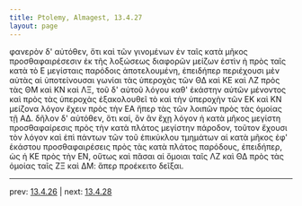 ```yaml
---
title: Ptolemy, Almagest, 13.4.27
layout: page
---
```


φανερὸν δ' αὐτόθεν, ὅτι καὶ τῶν γινομένων ἐν ταῖς κατὰ μῆκος προσθαφαιρέσεσιν ἐκ τῆς λοξώσεως διαφορῶν μείζων ἐστὶν ἡ πρὸς ταῖς κατὰ τὸ Ε μεγίσταις παρόδοις ἀποτελουμένη, ἐπειδήπερ περιέχουσι μὲν αὐτὰς αἱ ὑποτείνουσαι γωνίαι τὰς ὑπεροχὰς τῶν ΘΔ καὶ ΚΕ καὶ ΛΖ πρὸς τὰς ΘΜ καὶ ΚΝ καὶ ΛΞ, τοῦ δ' αὐτοῦ λόγου καθ' ἑκάστην αὐτῶν μένοντος καὶ πρὸς τὰς ὑπεροχὰς ἐξακολουθεῖ τὸ καὶ τὴν ὑπεροχὴν τῶν ΕΚ καὶ ΚΝ μείζονα λόγον ἔχειν πρὸς τὴν ΕΑ ἤπερ τὰς τῶν λοιπῶν πρὸς τὰς ὁμοίας τῇ ΑΔ. δῆλον δ' αὐτόθεν, ὅτι καί, ὃν ἂν ἔχῃ λόγον ἡ κατὰ μῆκος μεγίστη προσθαφαίρεσις πρὸς τὴν κατὰ πλάτος μεγίστην πάροδον, τοῦτον ἔχουσι τὸν λόγον καὶ ἐπὶ πάντων τῶν τοῦ ἐπικύκλου τμημάτων αἱ κατὰ μῆκος ἐφ' ἑκάστου προσθαφαιρέσεις πρὸς τὰς κατὰ πλάτος παρόδους, ἐπειδήπερ, ὡς ἡ ΚΕ πρὸς τὴν ΕΝ, οὕτως καὶ πᾶσαι αἱ ὅμοιαι ταῖς ΛΖ καὶ ΘΔ πρὸς τὰς ὁμοίας ταῖς ΖΞ καὶ ΔΜ: ἅπερ προέκειτο δεῖξαι. 

---

prev: [13.4.26](../13.4.26/) | next: [13.4.28](../13.4.28/)

